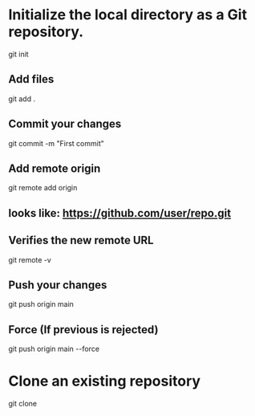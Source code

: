 
# Initialize the local directory as a Git repository.
git init

## Add files
git add .

## Commit your changes
git commit -m "First commit"

## Add remote origin
git remote add origin <Remote repository URL>
## <Remote repository URL> looks like: https://github.com/user/repo.git

## Verifies the new remote URL
git remote -v

## Push your changes
git push origin main

## Force (If previous is rejected)
git push origin main --force

# Clone an existing repository
git clone
